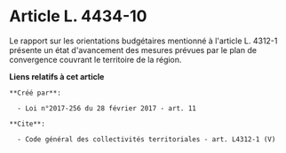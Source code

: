 # Article L. 4434-10

Le rapport sur les orientations budgétaires mentionné à l'article L. 4312-1 présente un état d'avancement des mesures prévues
par le plan de convergence couvrant le territoire de la région.

**Liens relatifs à cet article**

	**Créé par**:

	  - Loi n°2017-256 du 28 février 2017 - art. 11

	**Cite**:

	  - Code général des collectivités territoriales - art. L4312-1 (V)
